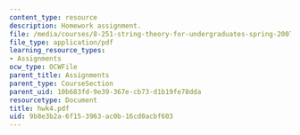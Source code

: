 ```yaml
---
content_type: resource
description: Homework assignment.
file: /media/courses/8-251-string-theory-for-undergraduates-spring-2007/9b8e3b2a6f153963ac0b16cd0acbf603_hwk4.pdf
file_type: application/pdf
learning_resource_types:
- Assignments
ocw_type: OCWFile
parent_title: Assignments
parent_type: CourseSection
parent_uid: 10b683fd-9e39-367e-cb73-d1b19fe78dda
resourcetype: Document
title: hwk4.pdf
uid: 9b8e3b2a-6f15-3963-ac0b-16cd0acbf603
---
```

